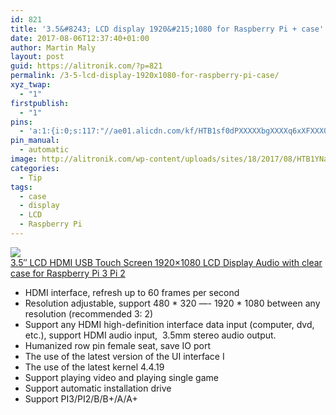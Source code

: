```yaml
---
id: 821
title: '3.5&#8243; LCD display 1920&#215;1080 for Raspberry Pi + case'
date: 2017-08-06T12:37:40+01:00
author: Martin Maly
layout: post
guid: https://alitronik.com/?p=821
permalink: /3-5-lcd-display-1920x1080-for-raspberry-pi-case/
xyz_twap:
  - "1"
firstpublish:
  - "1"
pins:
  - 'a:1:{i:0;s:117:"//ae01.alicdn.com/kf/HTB1sf0dPXXXXXbgXXXXq6xXFXXX0/-font-b-3-5-b-font-font-b-LCD-b-font-font-b-HDMI-b.jpg_220x220.jpg";}'
pin_manual:
  - automatic
image: http://alitronik.com/wp-content/uploads/sites/18/2017/08/HTB1YNawOpXXXXaZXVXXq6xXFXXXI.jpg
categories:
  - Tip
tags:
  - case
  - display
  - LCD
  - Raspberry Pi
---
```

<a href="http://s.click.aliexpress.com/e/uFIqJmI" target="_parent"><img src="//ae01.alicdn.com/kf/HTB1sf0dPXXXXXbgXXXXq6xXFXXX0/-font-b-3-5-b-font-font-b-LCD-b-font-font-b-HDMI-b.jpg_220x220.jpg" /><span style="display: block;">3.5&#8243; LCD HDMI USB Touch Screen 1920&#215;1080 LCD Display Audio with clear case for Raspberry Pi 3 Pi 2</span></a>

  * HDMI interface, refresh up to 60 frames per second
  * Resolution adjustable, support 480 \* 320 &#8212;- 1920 \* 1080 between any resolution (recommended 3: 2)
  * Support any HDMI high-definition interface data input (computer, dvd, etc.), support HDMI audio input,  3.5mm stereo audio output.
  * Humanized row pin female seat, save IO port
  * The use of the latest version of the UI interface I
  * The use of the latest kernel 4.4.19
  * Support playing video and playing single game
  * Support automatic installation drive
  * Support PI3/PI2/B/B+/A/A+